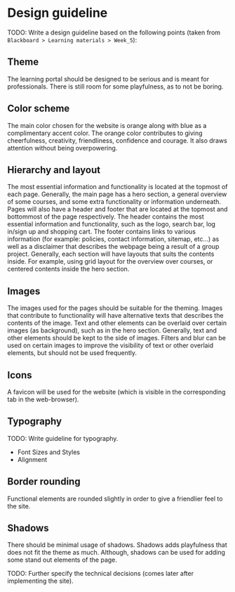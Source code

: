 # Design guideline

TODO: Write a design guideline based on the following points (taken from `Blackboard > Learning materials >
Week_5`):

## Theme

The learning portal should be designed to be serious and is meant for professionals. There is still room for some playfulness, as to not be boring.

## Color scheme

The main color chosen for the website is orange along with blue as a complimentary accent color. The orange color contributes to giving cheerfulness, creativity, friendliness, confidence and courage. It also draws attention without being overpowering.

## Hierarchy and layout

The most essential information and functionality is located at the topmost of each page. Generally, the main page has a hero section, a general overview of some courses, and some extra functionality or information underneath. Pages will also have a header and footer that are located at the topmost and bottommost of the page respectively. The header contains the most essential information and functionality, such as the logo, search bar, log in/sign up and shopping cart. The footer contains links to various information (for example: policies, contact information, sitemap, etc...) as well as a disclaimer that describes the webpage being a result of a group project. Generally, each section will have layouts that suits the contents inside. For example, using grid layout for the overview over courses, or centered contents inside the hero section.

## Images

The images used for the pages should be suitable for the theming. Images that contribute to functionality will have alternative texts that describes the contents of the image. Text and other elements can be overlaid over certain images (as background), such as in the hero section. Generally, text and other elements should be kept to the side of images. Filters and blur can be used on certain images to improve the visibility of text or other overlaid elements, but should not be used frequently.

## Icons

A favicon will be used for the website (which is visible in the corresponding tab in the web-browser).

## Typography

TODO: Write guideline for typography.

- Font Sizes and Styles
- Alignment

## Border rounding

Functional elements are rounded slightly in order to give a friendlier feel to the site.

## Shadows

There should be minimal usage of shadows. Shadows adds playfulness that does not fit the theme as much. Although, shadows can be used for adding some stand out elements of the page.



TODO: Further specify the technical decisions (comes later after implementing the site).